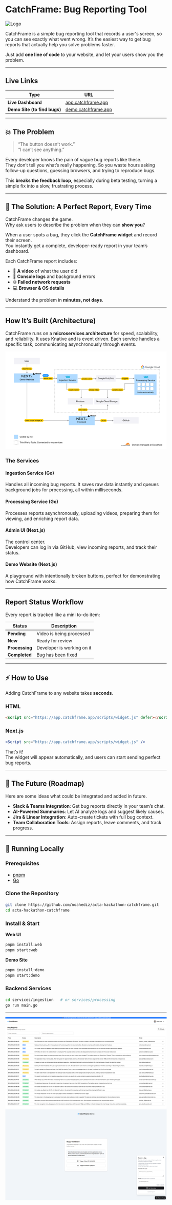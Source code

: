 # CatchFrame: Bug Reporting Tool

![Logo](https://app.catchframe.app/_next/image?url=%2Flogo.png&w=128&q=75)

CatchFrame is a simple bug reporting tool that records a user's screen, so you can see exactly what went wrong.  It’s the easiest way to get bug reports that actually help you solve problems faster.

Just add **one line of code** to your website, and let your users show you the problem.

---

## Live Links

| Type | URL |
|------|-----|
| **Live Dashboard** | [app.catchframe.app](https://app.catchframe.app) |
| **Demo Site (to find bugs)** | [demo.catchframe.app](https://demo.catchframe.app) |

---

## 💥 The Problem

> “The button doesn’t work.”  
> “I can’t see anything.”

Every developer knows the pain of vague bug reports like these.  
They don’t tell you what’s really happening. So you waste hours asking follow-up questions, guessing browsers, and trying to reproduce bugs.

This **breaks the feedback loop**, especially during beta testing, turning a simple fix into a slow, frustrating process.

---

## 🧩 The Solution: A Perfect Report, Every Time

CatchFrame changes the game.  
Why ask users to describe the problem when they can **show you**?

When a user spots a bug, they click the **CatchFrame widget** and record their screen.  
You instantly get a complete, developer-ready report in your team’s dashboard.

Each CatchFrame report includes:

- 🎥 **A video** of what the user did  
- 🧾 **Console logs** and background errors  
- 🌐 **Failed network requests**  
- 💻 **Browser & OS details**

Understand the problem in **minutes, not days**.

---

## How It’s Built (Architecture)

CatchFrame runs on a **microservices architecture** for speed, scalability, and reliability. It uses Knative and is event driven.
Each service handles a specific task, communicating asynchronously through events.

![Architecture Diagram](./img/architecture.png)  

### The Services

#### Ingestion Service (Go)
Handles all incoming bug reports.
It saves raw data instantly and queues background jobs for processing, all within milliseconds.

#### Processing Service (Go)
Processes reports asynchronously, uploading videos, preparing them for viewing, and enriching report data.

#### Admin UI (Next.js)
The control center.  
Developers can log in via GitHub, view incoming reports, and track their status.

#### Demo Website (Next.js)
A playground with intentionally broken buttons, perfect for demonstrating how CatchFrame works.

---

## Report Status Workflow

Every report is tracked like a mini to-do item:

| Status | Description |
|--------|--------------|
| **Pending** | Video is being processed |
| **New** | Ready for review |
| **Processing** | Developer is working on it |
| **Completed** | Bug has been fixed |

---

## ⚡ How to Use

Adding CatchFrame to any website takes **seconds**.

### HTML
```html
<script src="https://app.catchframe.app/scripts/widget.js" defer></script>
```

### Next.js
```jsx
<Script src="https://app.catchframe.app/scripts/widget.js" />
```

That’s it!  
The widget will appear automatically, and users can start sending perfect bug reports.

---

## 🚀 The Future (Roadmap)

Here are some ideas what could be integrated and added in future.

- **Slack & Teams Integration**: Get bug reports directly in your team’s chat.  
- **AI-Powered Summaries**: Let AI analyze logs and suggest likely causes.  
- **Jira & Linear Integration**: Auto-create tickets with full bug context.  
- **Team Collaboration Tools**: Assign reports, leave comments, and track progress.

---

## 🧠 Running Locally

### Prerequisites
- [pnpm](https://pnpm.io/)
- [Go](https://go.dev/)

### Clone the Repository
```bash
git clone https://github.com/noahediz/acta-hackathon-catchframe.git
cd acta-hackathon-catchframe
```

### Install & Start

**Web UI**
```bash
pnpm install:web
pnpm start:web
```

**Demo Site**
```bash
pnpm install:demo
pnpm start:demo
```

### Backend Services
```bash
cd services/ingestion   # or services/processing
go run main.go
```

---

![Dashboard Screenshot Placeholder](./img/screenshot-reports-page.png)  
![Demo Site Screenshot Placeholder](./img/screenshot-demo.png)  
